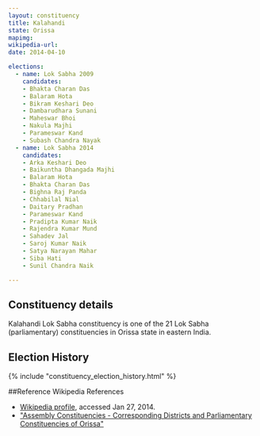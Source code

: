 ```yaml
---
layout: constituency
title: Kalahandi
state: Orissa
mapimg: 
wikipedia-url: 
date: 2014-04-10

elections: 
  - name: Lok Sabha 2009
    candidates: 
    - Bhakta Charan Das 
    - Balaram Hota 
    - Bikram Keshari Deo 
    - Dambarudhara Sunani 
    - Maheswar Bhoi 
    - Nakula Majhi 
    - Parameswar Kand 
    - Subash Chandra Nayak  
  - name: Lok Sabha 2014
    candidates: 
    - Arka Keshari Deo 
    - Baikuntha Dhangada Majhi 
    - Balaram Hota 
    - Bhakta Charan Das 
    - Bighna Raj Panda 
    - Chhabilal Nial 
    - Daitary Pradhan 
    - Parameswar Kand 
    - Pradipta Kumar Naik 
    - Rajendra Kumar Mund 
    - Sahadev Jal 
    - Saroj Kumar Naik 
    - Satya Narayan Mahar 
    - Siba Hati 
    - Sunil Chandra Naik  

---
```


## Constituency details
Kalahandi Lok Sabha constituency is one of the 21 Lok Sabha (parliamentary) constituencies in Orissa state in eastern India.




## Election History
{% include "constituency_election_history.html" %}

##Reference
Wikipedia References
- [Wikipedia profile]({{page.profile.wikipedia}}), accessed Jan 27, 2014.
- ["Assembly Constituencies - Corresponding Districts and Parliamentary Constituencies of Orissa"][wiki1]

[wiki1]: http://archive.eci.gov.in/se2000/background/S18/Orissa_AC_Dist_PC.pdf

